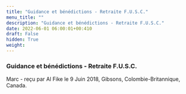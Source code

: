 ```yaml
---
title: "Guidance et bénédictions - Retraite F.U.S.C."
menu_title: ""
description: "Guidance et bénédictions - Retraite F.U.S.C."
date: 2022-06-01 06:00:01+00:410
draft: False
hidden: True
weight:
---
```

### Guidance et bénédictions - Retraite F.U.S.C.

Marc - reçu par Al Fike le 9 Juin 2018, Gibsons, Colombie-Britannique, Canada.




